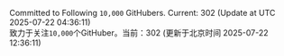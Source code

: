 Committed to Following `10,000` GitHubers. Current: <!-- FOLLOWING_COUNT -->302<!-- FOLLOWING_COUNT --> (Update at UTC <!-- LAST_UPDATED -->2025-07-22 04:36:11<!-- LAST_UPDATED -->)<br>
致力于关注`10,000`个GitHuber。当前：<!-- FOLLOWING_COUNT -->302<!-- FOLLOWING_COUNT --> (更新于北京时间 <!-- LAST_UPDATED_CST -->2025-07-22 12:36:11<!-- LAST_UPDATED_CST -->)
